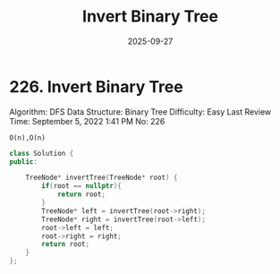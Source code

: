 ﻿---
layout: post
title: "Invert Binary Tree"
date: 2025-09-27
categories: leetcode
tags: [leetcode, algorithm]
---
# 226. Invert Binary Tree

Algorithm: DFS
Data Structure: Binary Tree
Difficulty: Easy
Last Review Time: September 5, 2022 1:41 PM
No: 226

`O(n),O(n)`

```cpp
class Solution {
public:

    TreeNode* invertTree(TreeNode* root) {
        if(root == nullptr){
            return root;
        }
        TreeNode* left = invertTree(root->right);
        TreeNode* right = invertTree(root->left);
        root->left = left;
        root->right = right;
        return root;
    }
};
```
